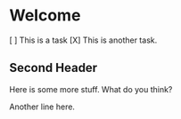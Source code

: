Welcome
=======

[ ] This is a task
[X] This is another task.

Second Header
-------------

Here is some more stuff. What do you think?

Another line here. 
